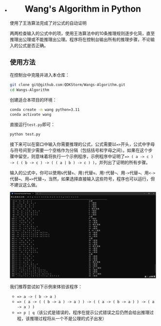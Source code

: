 - # <center>Wang's Algorithm in Python</center>

  [English]: README_EN.md	"English"
  [简体中文]: README.md	"简体中文"

  使用了王浩算法完成了对公式的自动证明

  两两检查输入的公式中的项，使用王浩算法中的10条推理规则逐步化简，直至推理出公理或不能推理出公理。程序将在控制台输出所有的推理步骤，不论输入的公式是否正确。

  ## 使用方法

  在控制台中克隆并进入本仓库：

  ```bash
  git clone git@github.com:QDKStorm/Wangs-Algorithm.git
  cd Wangs-Algorithm
  ```

  创建适合本项目的环境：

  ```bash
  conda create -n wang python=3.11
  conda activate wang
  ```

  直接运行`test.py`即可：

  ```bash
  python test.py
  ```

  接下来可以在窗口中输入你需要推理的公式，公式需要以`=>`开头，公式中字母与符号间至少需要一个空格作为分隔（包括括号和字母之间）。如果在这个步骤中留空，则意味着将执行一个示例程序，示例程序中证明了`=> ( a -> c ) -> ( ( b -> c ) -> ( ( a | b ) -> c ) )`，并列出了证明的所有步骤。

  输入的公式中，你可以使用`&`代替`∧`、用`|`代替`∨`、用`!`代替`¬`、用`->`代替`→`、用`<->`代替`↔`、用`=>`代替`⇒`，当然，如果选择直接输入这些符号，程序也可以运行，但不建议这么做。

  ![image-20231122201141147](assets/image-20231122201141147.png)

  我们推荐尝试如下示例来体验该程序：

  - `=> a -> ( b -> a )`
  - `=> ( a -> ( ( b -> a ) -> a ) ) -> ( ( a -> ( b -> a ) ) -> ( a -> a ) )`
  - `=> p | q`（该公式是错误的，程序在提示公式错误之后仍然会给出推理过程，该推理过程将从一个不是公理的式子出发）